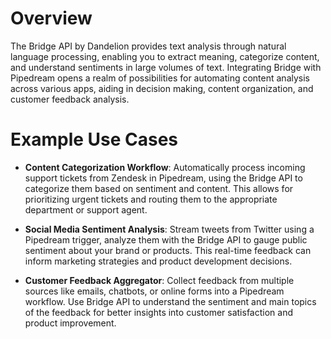 # Overview

The Bridge API by Dandelion provides text analysis through natural language processing, enabling you to extract meaning, categorize content, and understand sentiments in large volumes of text. Integrating Bridge with Pipedream opens a realm of possibilities for automating content analysis across various apps, aiding in decision making, content organization, and customer feedback analysis.

# Example Use Cases

- **Content Categorization Workflow**: Automatically process incoming support tickets from Zendesk in Pipedream, using the Bridge API to categorize them based on sentiment and content. This allows for prioritizing urgent tickets and routing them to the appropriate department or support agent.

- **Social Media Sentiment Analysis**: Stream tweets from Twitter using a Pipedream trigger, analyze them with the Bridge API to gauge public sentiment about your brand or products. This real-time feedback can inform marketing strategies and product development decisions.

- **Customer Feedback Aggregator**: Collect feedback from multiple sources like emails, chatbots, or online forms into a Pipedream workflow. Use Bridge API to understand the sentiment and main topics of the feedback for better insights into customer satisfaction and product improvement.
